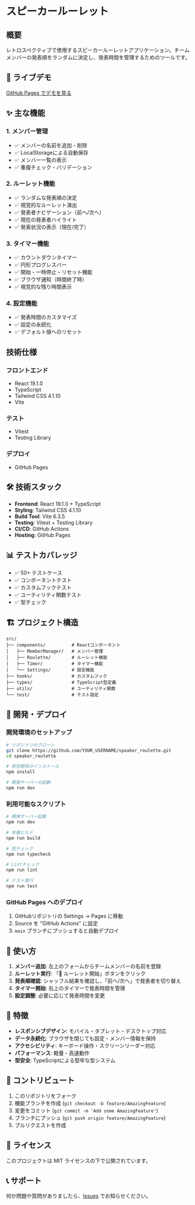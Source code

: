 # スピーカールーレット

## 概要
レトロスペクティブで使用するスピーカールーレットアプリケーション。チームメンバーの発表順をランダムに決定し、発表時間を管理するためのツールです。

## 🚀 ライブデモ
[GitHub Pages でデモを見る](https://sattosh.github.io/speaker-roulette/)

## ✨ 主な機能

### 1. メンバー管理
- ✅ メンバーの名前を追加・削除
- ✅ LocalStorageによる自動保存
- ✅ メンバー一覧の表示
- ✅ 重複チェック・バリデーション

### 2. ルーレット機能
- ✅ ランダムな発表順の決定
- ✅ 視覚的なルーレット演出
- ✅ 発表者ナビゲーション（前へ/次へ）
- ✅ 現在の発表者ハイライト
- ✅ 発表状況の表示（現在/完了）

### 3. タイマー機能
- ✅ カウントダウンタイマー
- ✅ 円形プログレスバー
- ✅ 開始・一時停止・リセット機能
- ✅ ブラウザ通知（時間終了時）
- ✅ 視覚的な残り時間表示

### 4. 設定機能
- ✅ 発表時間のカスタマイズ
- ✅ 設定の永続化
- ✅ デフォルト値へのリセット

## 技術仕様

### フロントエンド
- React 19.1.0
- TypeScript
- Tailwind CSS 4.1.10
- Vite

### テスト
- Vitest
- Testing Library

### デプロイ
- GitHub Pages

## 🛠️ 技術スタック

- **Frontend**: React 19.1.0 + TypeScript
- **Styling**: Tailwind CSS 4.1.10
- **Build Tool**: Vite 6.3.5
- **Testing**: Vitest + Testing Library
- **CI/CD**: GitHub Actions
- **Hosting**: GitHub Pages

## 📊 テストカバレッジ

- ✅ 50+ テストケース
- ✅ コンポーネントテスト
- ✅ カスタムフックテスト
- ✅ ユーティリティ関数テスト
- ✅ 型チェック

## 🏗️ プロジェクト構造

```
src/
├── components/          # Reactコンポーネント
│   ├── MemberManager/   # メンバー管理
│   ├── Roulette/        # ルーレット機能
│   ├── Timer/           # タイマー機能
│   └── Settings/        # 設定機能
├── hooks/               # カスタムフック
├── types/               # TypeScript型定義
├── utils/               # ユーティリティ関数
└── test/                # テスト設定
```

## 🚀 開発・デプロイ

### 開発環境のセットアップ

```bash
# リポジトリのクローン
git clone https://github.com/YOUR_USERNAME/speaker_roulette.git
cd speaker_roulette

# 依存関係のインストール
npm install

# 開発サーバーの起動
npm run dev
```

### 利用可能なスクリプト

```bash
# 開発サーバー起動
npm run dev

# 本番ビルド
npm run build

# 型チェック
npm run typecheck

# Lintチェック
npm run lint

# テスト実行
npm run test
```

### GitHub Pages へのデプロイ

1. GitHubリポジトリの Settings → Pages に移動
2. Source を "GitHub Actions" に設定
3. `main` ブランチにプッシュすると自動デプロイ

## 📖 使い方

1. **メンバー追加**: 左上のフォームからチームメンバーの名前を登録
2. **ルーレット実行**: 「🎲 ルーレット開始」ボタンをクリック
3. **発表順確認**: シャッフル結果を確認し、「前へ/次へ」で発表者を切り替え
4. **タイマー開始**: 右上のタイマーで発表時間を管理
5. **設定調整**: 必要に応じて発表時間を変更

## 🎯 特徴

- **レスポンシブデザイン**: モバイル・タブレット・デスクトップ対応
- **データ永続化**: ブラウザを閉じても設定・メンバー情報を保持
- **アクセシビリティ**: キーボード操作・スクリーンリーダー対応
- **パフォーマンス**: 軽量・高速動作
- **型安全**: TypeScriptによる堅牢な型システム

## 🤝 コントリビュート

1. このリポジトリをフォーク
2. 機能ブランチを作成 (`git checkout -b feature/AmazingFeature`)
3. 変更をコミット (`git commit -m 'Add some AmazingFeature'`)
4. ブランチにプッシュ (`git push origin feature/AmazingFeature`)
5. プルリクエストを作成

## 📄 ライセンス

このプロジェクトは MIT ライセンスの下で公開されています。

## 📞 サポート

何か問題や質問がありましたら、[Issues](https://github.com/YOUR_USERNAME/speaker_roulette/issues) でお知らせください。
